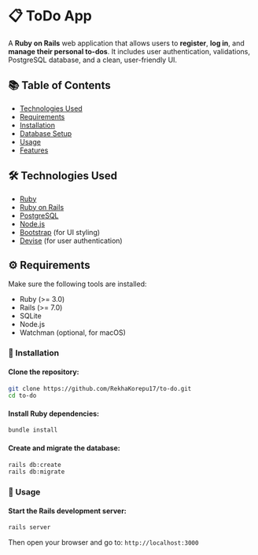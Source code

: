 # 📋 ToDo App

A **Ruby on Rails** web application that allows users to **register**, **log in**, and **manage their personal to-dos**. It includes user authentication, validations, PostgreSQL database, and a clean, user-friendly UI.


## 📚 Table of Contents

- [Technologies Used](#technologies-used)
- [Requirements](#requirements)
- [Installation](#installation)
- [Database Setup](#database-setup)
- [Usage](#usage)
- [Features](#features)


## 🛠 Technologies Used

- [Ruby](https://www.ruby-lang.org/en/)
- [Ruby on Rails](https://rubyonrails.org/)
- [PostgreSQL](https://www.postgresql.org/)
- [Node.js](https://nodejs.org/)
- [Bootstrap](https://getbootstrap.com/) (for UI styling)
- [Devise](https://github.com/heartcombo/devise) (for user authentication)


## ⚙️ Requirements

Make sure the following tools are installed:

- Ruby (>= 3.0)
- Rails (>= 7.0)
- SQLite
- Node.js
- Watchman (optional, for macOS)

### 🧩 Installation

#### Clone the repository:

```bash
git clone https://github.com/RekhaKorepu17/to-do.git
cd to-do
```

#### Install Ruby dependencies:

```bash
bundle install
```

#### Create and migrate the database:

```bash
rails db:create
rails db:migrate
```

### 🚀 Usage
#### Start the Rails development server:
```bash 
rails server
```

Then open your browser and go to: `http://localhost:3000`